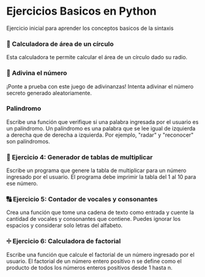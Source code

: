 <H1> Ejercicios Basicos en Python </h1>
Ejercicio inicial  para aprender los conceptos basicos de la sintaxis

<h3>🔵 Calculadora de área de un círculo</h3>
<p>Esta calculadora te permite calcular el área de un círculo dado su radio.</p>
<h3>🔢 Adivina el número</h3>
<p>¡Ponte a prueba con este juego de adivinanzas! Intenta adivinar el número secreto generado aleatoriamente.</p>

<h3> Palindromo </h3>
<p>Escribe una función que verifique si una palabra ingresada por el usuario es un palíndromo. Un palíndromo es una palabra que se lee igual de izquierda a derecha que de derecha a izquierda. Por ejemplo, "radar" y "reconocer" son palíndromos.</p>

<h3>🔢 Ejercicio 4: Generador de tablas de multiplicar</h3>
<p>Escribe un programa que genere la tabla de multiplicar para un número ingresado por el usuario. El programa debe imprimir la tabla del 1 al 10 para ese número.</p>
<h3>🔠 Ejercicio 5: Contador de vocales y consonantes</h3>
<p>Crea una función que tome una cadena de texto como entrada y cuente la cantidad de vocales y consonantes que contiene. Puedes ignorar los espacios y considerar solo letras del alfabeto.</p>
<h3>➗ Ejercicio 6: Calculadora de factorial</h3>
<p>Escribe una función que calcule el factorial de un número ingresado por el usuario. El factorial de un número entero positivo n se define como el producto de todos los números enteros positivos desde 1 hasta n.</p>
